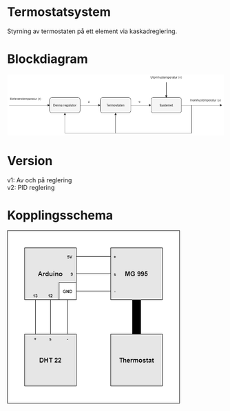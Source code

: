 # Termostatsystem  
Styrning av termostaten på ett element via kaskadreglering.  
  
# Blockdiagram  
![Blockdiagram](https://github.com/TantDre/Termostatsystem/blob/master/Blockdiagram.png?raw=true)
  
# Version 
v1: Av och på reglering   
v2: PID reglering  
  
# Kopplingsschema  
![Kopplingsschema](https://github.com/TantDre/Termostatsystem/blob/master/Kopplingsschema.png?raw=true)

